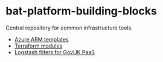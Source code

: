 # bat-platform-building-blocks

Central repository for common infrastructure tools.

* [Azure ARM templates](docs/arm.md)
* [Terraform modules](docs/terraform.md)
* [Logstash filters for GovUK PaaS](logstash-filters/govuk-paas.md)
